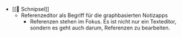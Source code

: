 - [[💭 Schnipsel]]
	- Referenzeditor als Begriff für die graphbasierten Notizapps
		- Referenzen stehen im Fokus. Es ist nicht nur ein Texteditor, sondern es geht auch darum, Referenzen zu bearbeiten.